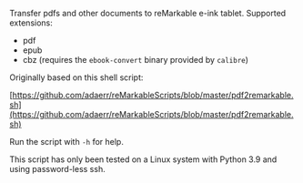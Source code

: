 Transfer pdfs and other documents to reMarkable e-ink tablet. Supported extensions:

- pdf
- epub
- cbz (requires the `ebook-convert` binary provided by `calibre`)

Originally based on this shell script:

[https://github.com/adaerr/reMarkableScripts/blob/master/pdf2remarkable.sh](https://github.com/adaerr/reMarkableScripts/blob/master/pdf2remarkable.sh)

Run the script with `-h` for help.

This script has only been tested on a Linux system with Python 3.9 and using password-less ssh.
